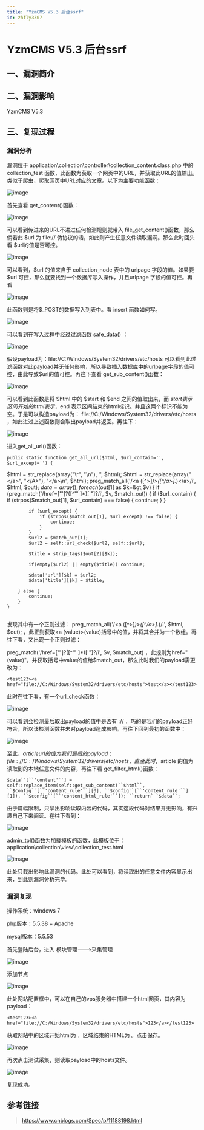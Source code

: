 ```yaml
---
title: "YzmCMS V5.3 后台ssrf"
id: zhfly3307
---
```


# YzmCMS V5.3 后台ssrf

## 一、漏洞简介

## 二、漏洞影响

YzmCMS V5.3

## 三、复现过程

### 漏洞分析

漏洞位于 application\collection\controller\collection_content.class.php 中的 collection_test 函数，此函数为获取一个网页中的URL，并获取此URL的值输出。类似于爬虫，爬取网页中URL对应的文章。以下为主要功能函数：

![image](../img/50010586212b5e0b56ba6fe1bf280aca.png)

首先查看 get_content()函数：

![image](../img/84297a5bf83cd143c3f4e7fde384813c.png)

可以看到传进来的URL不进过任何检测规则就带入 file_get_content()函数，那么倘若此 $url 为 file:// 伪协议的话，如此则产生任意文件读取漏洞。那么此时回头看 $url的值是否可控。

![image](../img/f553bbc7a32f421a8f55101b720de86a.png)

可以看到，$url 的值来自于 collection_node 表中的 urlpage 字段的值。如果要 $url 可控，那么就要找到一个数据库写入操作，并且urlpage 字段的值可控。再看

![image](../img/ef2c82ca92675886c055157e7ea7c912.png)

此函数则是将$_POST的数据写入到表中。看 insert 函数如何写。

![image](../img/f9e5bcac942f3b6a0fe555f0e874006a.png)

可以看到在写入过程中经过过滤函数 safe_data() ：

![image](../img/14a4b3919e3327ae4395e62da5250b06.png)

假设payload为：file://C:/Windows/System32/drivers/etc/hosts 可以看到此过滤函数对此payload并无任何影响，所以导致插入数据库中的urlpage字段的值可控，由此导致$url的值可控。再往下查看 get_sub_content()函数：

![image](../img/2b4c1f4437db6d3ac40ad25110fec9d0.png)

可以看到此函数是将 $html 中的 $start 和 $end 之间的值取出来，而 $start 表示区间开始的html表示，$end 表示区间结束的html标识。并且这两个标识不能为空。于是可以构造payload为： file://C:/Windows/System32/drivers/etc/hosts ，如此进过上述函数则会取出payload并返回。再往下：

![image](../img/3c981be7ba9fc6f057f41de7ca6bf706.png)

进入get_all_url()函数：

```
public static function get_all_url($html, $url_contain='', $url_except='') {

```
 $html = str_replace(array("\r", "\n"), '', $html);
    $html = str_replace(array("&lt;/a&gt;", "&lt;/A&gt;"), "&lt;/a&gt;\n", $html);
    preg_match_all('/&lt;a ([^&gt;]*)&gt;([^\/a&gt;].*)&lt;\/a&gt;/i', $html, $out);
    $data = array();
    foreach ($out[1] as $k=&gt;$v) {
        if (preg_match('/href=[\'"]?([^\'" ]*)[\'"]?/i', $v, $match_out)) {
            if ($url_contain) {
                if (strpos($match_out[1], $url_contain) === false) {
                    continue;
                } 
            }

            if ($url_except) {
                if (strpos($match_out[1], $url_except) !== false) {
                    continue;
                } 
            }
            $url2 = $match_out[1];
            $url2 = self::url_check($url2, self::$url);

            $title = strip_tags($out[2][$k]);

            if(empty($url2) || empty($title)) continue;

            $data['url'][$k] = $url2;
            $data['title'][$k] = $title;

        } else {
            continue;
        }
    } 
``` 
```

发现其中有一个正则过滤： preg_match_all('/<a ([^>]*)>([^/a>].*)</a>/i', $html, $out); ，此正则获取<a (value)>(value)括号中的值，并将其合并为一个数组。再往下看，又出现一个正则过滤：

preg_match('/href=['"]?([^'" ]*)['"]?/i', $v, $match_out) ，此规则为href="(value)"，并获取括号中value的值给$match_out，那么此时我们的payload需更改为：

```
<test123><a href="file://C:/Windows/System32/drivers/etc/hosts">test</a></test123> 
```

此时在往下看，有一个url_check函数：

![image](../img/6e77fba810bdbce71529b6a612e585ed.png)

可以看到会检测最后取出payload的值中是否有 :// ，巧的是我们的payload正好符合，所以该检测函数并未对payload造成影响。再往下回到最初的函数中：

![image](../img/edbe35b37b4ef4138cb62d2043d898ea.png)

至此，$articleurl 的值为我们最后的payload： file://C:/Windows/System32/drivers/etc/hosts ，直至此时，$article 的值为读取到的本地任意文件的内容，再往下看 get_filter_html()函数：

```
$data``[``'content'``] = self::replace_item(self::get_sub_content(``$html``, ``$config``[``'content_rule'``][0], ``$config``[``'content_rule'``][1]), ``$config``[``'content_html_rule'``]); ``return` `$data``; 
```

由于篇幅限制，只拿出影响读取内容的代码，其实这段代码对结果并无影响，有兴趣自己下来阅读。在往下看到：

![image](../img/9b812092548ef9e812bcecfe85b8d9f8.png)

admin_tpl()函数为加载模板的函数，此模板位于：application\collection\view\collection_test.html

![image](../img/e0b0adecf79927290df1deb5fcb064dd.png)

此处只截出影响此漏洞的代码。此处可以看到，将读取出的任意文件内容显示出来，到此则漏洞分析完毕。

### 漏洞复现

操作系统：windows 7

php版本：5.5.38 + Apache

mysql版本：5.5.53

首先登陆后台，进入 模块管理--->采集管理

![image](../img/b775f4915cce65f844ffd48e9f0d1193.png)

添加节点

![image](../img/f9cde44a008424d3fa4fc8fe6b9b23d3.png)

此处网站配置框中，可以在自己的vps服务器中搭建一个html网页，其内容为payload：

```
<test123><a href="file://C:/Windows/System32/drivers/etc/hosts">123</a></test123> 
```

获取网站中的区域开始html为 ，区域结束的HTML为 。点击保存。

![image](../img/b305849ae555936834459896ab3a1ca3.png)

再次点击测试采集，则读取payload中的hosts文件。

![image](../img/2e3ca99036d4fb958d297ed4470061a3.png)

复现成功。

## 参考链接

> https://www.cnblogs.com/Spec/p/11188198.html